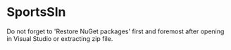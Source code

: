 # SportsSln

Do not forget to 'Restore NuGet packages' first and foremost after opening in Visual Studio or extracting zip file.
